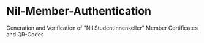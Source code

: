# Nil-Member-Authentication
Generation and Verification of "Nil StudentInnenkeller" Member Certificates and QR-Codes
